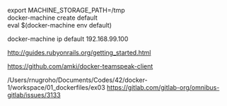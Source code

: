 export MACHINE_STORAGE_PATH=/tmp  
docker-machine create default  
eval $(docker-machine env default)  

docker-machine ip default
192.168.99.100

http://guides.rubyonrails.org/getting_started.html

https://github.com/amki/docker-teamspeak-client

/Users/rnugroho/Documents/Codes/42/docker-1/workspace/01_dockerfiles/ex03
https://gitlab.com/gitlab-org/omnibus-gitlab/issues/3133